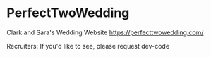 # PerfectTwoWedding

Clark and Sara's Wedding Website
https://perfecttwowedding.com/

Recruiters: If you'd like to see, please request dev-code
